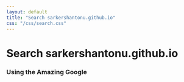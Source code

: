 ```yaml
---
layout: default
title: "Search sarkershantonu.github.io"
css: "/css/search.css"
---
```


# Search sarkershantonu.github.io

### Using the Amazing Google

<div id="google-custom-search">
<script>
  (function() {
    var cx = '017548367237790310714:0xjuds7va8u';
    var gcse = document.createElement('script');
    gcse.type = 'text/javascript';
    gcse.async = true;
    gcse.src = (document.location.protocol == 'https:' ? 'https:' : 'http:') +
        '//www.google.com/cse/cse.js?cx=' + cx;
    var s = document.getElementsByTagName('script')[0];
    s.parentNode.insertBefore(gcse, s);
  })();
</script>
<gcse:searchbox></gcse:searchbox>
<gcse:searchresults></gcse:searchresults>
</div>
